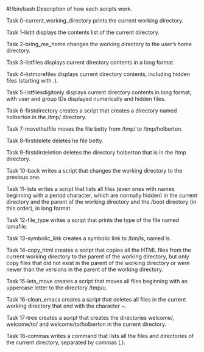 #!/bin/bash
Description of how each scripts work.

Task 0-current_working_directory prints the current working directory.

Task 1-listit displays the contents list of the current directory.

Task 2-bring_me_home changes the working directory to the user’s home directory.

Task 3-listfiles displays current directory contents in a long format.

Task 4-listmorefiles displays current directory contents, including hidden files (starting with .).

Task 5-listfilesdigitonly displays current directory contents in long format, with user and group IDs displayed numerically and hidden files.

Task 6-firstdirectory creates a script that creates a directory named holberton in the /tmp/ directory.

Task 7-movethatfile moves the file betty from /tmp/ to /tmp/holberton.

Task 8-firstdelete deletes he file betty.

Task 9-firstdirdeletion deletes the directory holberton that is in the /tmp directory.

Task 10-back writes a script that changes the working directory to the previous one.

Task 11-lists writes a script that lists all files (even ones with names beginning with a period character, which are normally hidden) in the current directory and the parent of the working directory and the /boot directory (in this order), in long format.

Task 12-file_type writes a script that prints the type of the file named iamafile.

Task 13-symbolic_link creates a symbolic link to /bin/ls, named ls.

Task 14-copy_html creates a script that copies all the HTML files from the current working directory to the parent of the working directory, but only copy files that did not exist in the parent of the working directory or were newer than the versions in the parent of the working directory.

Task 15-lets_move creates a script that moves all files beginning with an uppercase letter to the directory /tmp/u.

Task 16-clean_emacs creates a script that deletes all files in the current working directory that end with the character ~.

Task 17-tree creates a script that creates the directories welcome/, welcome/to/ and welcome/to/holberton in the current directory.

Task 18-commas writes a command that lists all the files and directories of the current directory, separated by commas (,).
